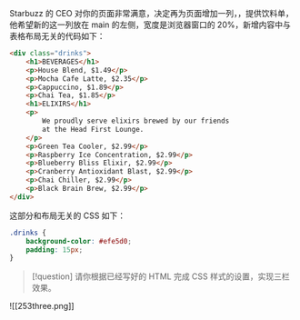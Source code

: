 Starbuzz 的 CEO 对你的页面非常满意，决定再为页面增加一列，，提供饮料单，他希望新的这一列放在 main 的左侧，宽度是浏览器窗口的 20%，新增内容中与表格布局无关的代码如下：

```html
<div class="drinks">
	<h1>BEVERAGES</h1>
	<p>House Blend, $1.49</p>
	<p>Mocha Cafe Latte, $2.35</p>
	<p>Cappuccino, $1.89</p>
	<p>Chai Tea, $1.85</p>
	<h1>ELIXIRS</h1>
	<p>
		We proudly serve elixirs brewed by our friends
		at the Head First Lounge.
	</p>
	<p>Green Tea Cooler, $2.99</p>
	<p>Raspberry Ice Concentration, $2.99</p>
	<p>Blueberry Bliss Elixir, $2.99</p>
	<p>Cranberry Antioxidant Blast, $2.99</p>
	<p>Chai Chiller, $2.99</p>
	<p>Black Brain Brew, $2.99</p>
</div>
```

这部分和布局无关的 CSS 如下：

```css
.drinks {
    background-color: #efe5d0;
    padding: 15px;
}
```

>[!question]
>请你根据已经写好的 HTML 完成 CSS 样式的设置，实现三栏效果。

![[253three.png]]